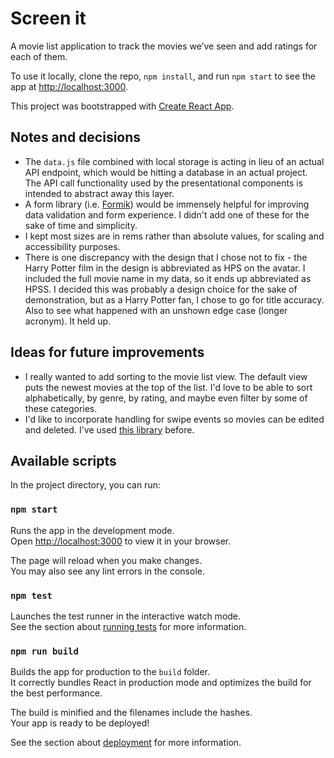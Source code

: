 # Screen it

A movie list application to track the movies we’ve seen and add ratings for each of them.

To use it locally, clone the repo, `npm install`, and run `npm start` to see the app at <http://localhost:3000>.

This project was bootstrapped with [Create React App](https://github.com/facebook/create-react-app).

## Notes and decisions

- The `data.js` file combined with local storage is acting in lieu of an actual API endpoint, which would be hitting a database in an actual project. The API call functionality used by the presentational components is intended to abstract away this layer.
- A form library (i.e. [Formik](https://formik.org/)) would be immensely helpful for improving data validation and form experience. I didn't add one of these for the sake of time and simplicity.
- I kept most sizes are in rems rather than absolute values, for scaling and accessibility purposes.
- There is one discrepancy with the design that I chose not to fix - the Harry Potter film in the design is abbreviated as HPS on the avatar. I included the full movie name in my data, so it ends up abbreviated as HPSS. I decided this was probably a design choice for the sake of demonstration, but as a Harry Potter fan, I chose to go for title accuracy. Also to see what happened with an unshown edge case (longer acronym). It held up.

## Ideas for future improvements

- I really wanted to add sorting to the movie list view. The default view puts the newest movies at the top of the list. I'd love to be able to sort alphabetically, by genre, by rating, and maybe even filter by some of these categories.
- I'd like to incorporate handling for swipe events so movies can be edited and deleted. I've used [this library](https://github.com/jerrybendy/react-touch-events) before.

## Available scripts

In the project directory, you can run:

### `npm start`

Runs the app in the development mode.\
Open [http://localhost:3000](http://localhost:3000) to view it in your browser.

The page will reload when you make changes.\
You may also see any lint errors in the console.

### `npm test`

Launches the test runner in the interactive watch mode.\
See the section about [running tests](https://facebook.github.io/create-react-app/docs/running-tests) for more information.

### `npm run build`

Builds the app for production to the `build` folder.\
It correctly bundles React in production mode and optimizes the build for the best performance.

The build is minified and the filenames include the hashes.\
Your app is ready to be deployed!

See the section about [deployment](https://facebook.github.io/create-react-app/docs/deployment) for more information.
